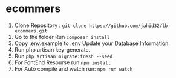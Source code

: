 # ecommers
1. Clone Repository : `git clone https://github.com/jahid32/lb-ecommers.git`
2. Go to the folder Run `composer install`
3. Copy .env.example to .env Update your Database Information.
4. Run php artisan key-generate.
5. Run `php artisan migrate:fresh --seed`
6. For FontEnd Resourse run `npm install`
7. For Auto compile and watch run: `npm run watch`
